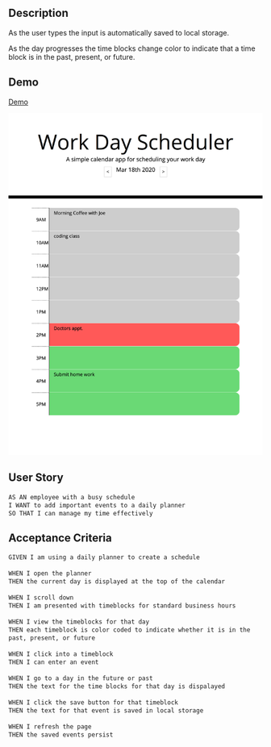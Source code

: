 
## Description
As the user types the input is automatically saved to local storage.

As the day progresses the time blocks change color to indicate that 
a time block is in the past, present, or future.

## Demo 
[Demo](https://tylorkolbeck.github.io/daily-planner/)

![GitHub Logo](/assets/scheduler-image.png)

## User Story

```
AS AN employee with a busy schedule
I WANT to add important events to a daily planner
SO THAT I can manage my time effectively
```

## Acceptance Criteria

```
GIVEN I am using a daily planner to create a schedule

WHEN I open the planner
THEN the current day is displayed at the top of the calendar

WHEN I scroll down
THEN I am presented with timeblocks for standard business hours

WHEN I view the timeblocks for that day
THEN each timeblock is color coded to indicate whether it is in the past, present, or future

WHEN I click into a timeblock
THEN I can enter an event

WHEN I go to a day in the future or past
THEN the text for the time blocks for that day is dispalayed

WHEN I click the save button for that timeblock
THEN the text for that event is saved in local storage

WHEN I refresh the page
THEN the saved events persist
```